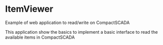 # ItemViewer
Example of web application to read/write on CompactSCADA

This application show the basics to implement a basic interface to read the available items in CompactSCADA
